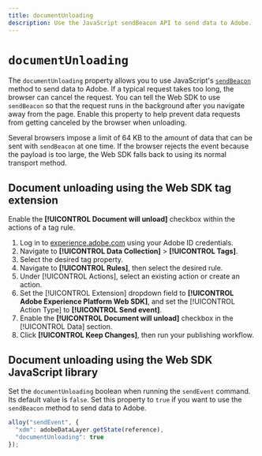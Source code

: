 ```yaml
---
title: documentUnloading
description: Use the JavaScript sendBeacon API to send data to Adobe.
---
```

# `documentUnloading`

The `documentUnloading` property allows you to use JavaScript's [`sendBeacon`](https://developer.mozilla.org/en-US/docs/Web/API/Navigator/sendBeacon) method to send data to Adobe. If a typical request takes too long, the browser can cancel the request. You can tell the Web SDK to use `sendBeacon` so that the request runs in the background after you navigate away from the page. Enable this property to help prevent data requests from getting canceled by the browser when unloading.

Several browsers impose a limit of 64 KB to the amount of data that can be sent with `sendBeacon` at one time. If the browser rejects the event because the payload is too large, the Web SDK falls back to using its normal transport method.

## Document unloading using the Web SDK tag extension

Enable the **[!UICONTROL Document will unload]** checkbox within the actions of a tag rule.

1. Log in to [experience.adobe.com](https://experience.adobe.com) using your Adobe ID credentials.
1. Navigate to **[!UICONTROL Data Collection]** > **[!UICONTROL Tags]**.
1. Select the desired tag property.
1. Navigate to **[!UICONTROL Rules]**, then select the desired rule.
1. Under [!UICONTROL Actions], select an existing action or create an action.
1. Set the [!UICONTROL Extension] dropdown field to **[!UICONTROL Adobe Experience Platform Web SDK]**, and set the [!UICONTROL Action Type] to **[!UICONTROL Send event]**.
1. Enable the **[!UICONTROL Document will unload]** checkbox in the [!UICONTROL Data] section.
1. Click **[!UICONTROL Keep Changes]**, then run your publishing workflow.

## Document unloading using the Web SDK JavaScript library

Set the `documentUnloading` boolean when running the `sendEvent` command. Its default value is `false`. Set this property to `true` if you want to use the `sendBeacon` method to send data to Adobe.

```js
alloy("sendEvent", {
  "xdm": adobeDataLayer.getState(reference),
  "documentUnloading": true
});
```

